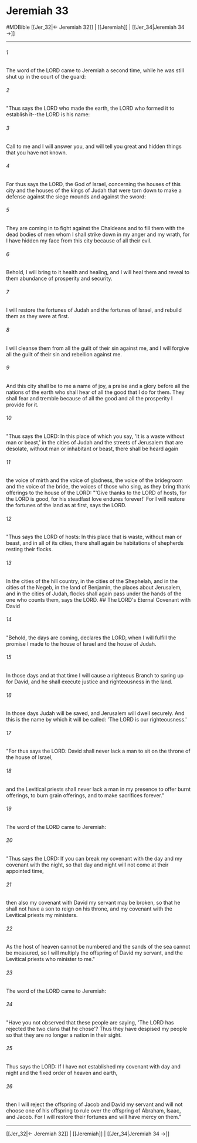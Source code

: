 # Jeremiah 33
#MDBible
[[Jer_32|← Jeremiah 32]] | [[Jeremiah]] | [[Jer_34|Jeremiah 34 →]]

***

###### 1 

The word of the LORD came to Jeremiah a second time, while he was still shut up in the court of the guard: 

###### 2 

"Thus says the LORD who made the earth, the LORD who formed it to establish it--the LORD is his name: 

###### 3 

Call to me and I will answer you, and will tell you great and hidden things that you have not known. 

###### 4 

For thus says the LORD, the God of Israel, concerning the houses of this city and the houses of the kings of Judah that were torn down to make a defense against the siege mounds and against the sword: 

###### 5 

They are coming in to fight against the Chaldeans and to fill them with the dead bodies of men whom I shall strike down in my anger and my wrath, for I have hidden my face from this city because of all their evil. 

###### 6 

Behold, I will bring to it health and healing, and I will heal them and reveal to them abundance of prosperity and security. 

###### 7 

I will restore the fortunes of Judah and the fortunes of Israel, and rebuild them as they were at first. 

###### 8 

I will cleanse them from all the guilt of their sin against me, and I will forgive all the guilt of their sin and rebellion against me. 

###### 9 

And this city shall be to me a name of joy, a praise and a glory before all the nations of the earth who shall hear of all the good that I do for them. They shall fear and tremble because of all the good and all the prosperity I provide for it. 

###### 10 

"Thus says the LORD: In this place of which you say, 'It is a waste without man or beast,' in the cities of Judah and the streets of Jerusalem that are desolate, without man or inhabitant or beast, there shall be heard again 

###### 11 

the voice of mirth and the voice of gladness, the voice of the bridegroom and the voice of the bride, the voices of those who sing, as they bring thank offerings to the house of the LORD: "'Give thanks to the LORD of hosts, for the LORD is good, for his steadfast love endures forever!' For I will restore the fortunes of the land as at first, says the LORD. 

###### 12 

"Thus says the LORD of hosts: In this place that is waste, without man or beast, and in all of its cities, there shall again be habitations of shepherds resting their flocks. 

###### 13 

In the cities of the hill country, in the cities of the Shephelah, and in the cities of the Negeb, in the land of Benjamin, the places about Jerusalem, and in the cities of Judah, flocks shall again pass under the hands of the one who counts them, says the LORD. ## The LORD's Eternal Covenant with David 

###### 14 

"Behold, the days are coming, declares the LORD, when I will fulfill the promise I made to the house of Israel and the house of Judah. 

###### 15 

In those days and at that time I will cause a righteous Branch to spring up for David, and he shall execute justice and righteousness in the land. 

###### 16 

In those days Judah will be saved, and Jerusalem will dwell securely. And this is the name by which it will be called: 'The LORD is our righteousness.' 

###### 17 

"For thus says the LORD: David shall never lack a man to sit on the throne of the house of Israel, 

###### 18 

and the Levitical priests shall never lack a man in my presence to offer burnt offerings, to burn grain offerings, and to make sacrifices forever." 

###### 19 

The word of the LORD came to Jeremiah: 

###### 20 

"Thus says the LORD: If you can break my covenant with the day and my covenant with the night, so that day and night will not come at their appointed time, 

###### 21 

then also my covenant with David my servant may be broken, so that he shall not have a son to reign on his throne, and my covenant with the Levitical priests my ministers. 

###### 22 

As the host of heaven cannot be numbered and the sands of the sea cannot be measured, so I will multiply the offspring of David my servant, and the Levitical priests who minister to me." 

###### 23 

The word of the LORD came to Jeremiah: 

###### 24 

"Have you not observed that these people are saying, 'The LORD has rejected the two clans that he chose'? Thus they have despised my people so that they are no longer a nation in their sight. 

###### 25 

Thus says the LORD: If I have not established my covenant with day and night and the fixed order of heaven and earth, 

###### 26 

then I will reject the offspring of Jacob and David my servant and will not choose one of his offspring to rule over the offspring of Abraham, Isaac, and Jacob. For I will restore their fortunes and will have mercy on them." 

***

[[Jer_32|← Jeremiah 32]] | [[Jeremiah]] | [[Jer_34|Jeremiah 34 →]]
